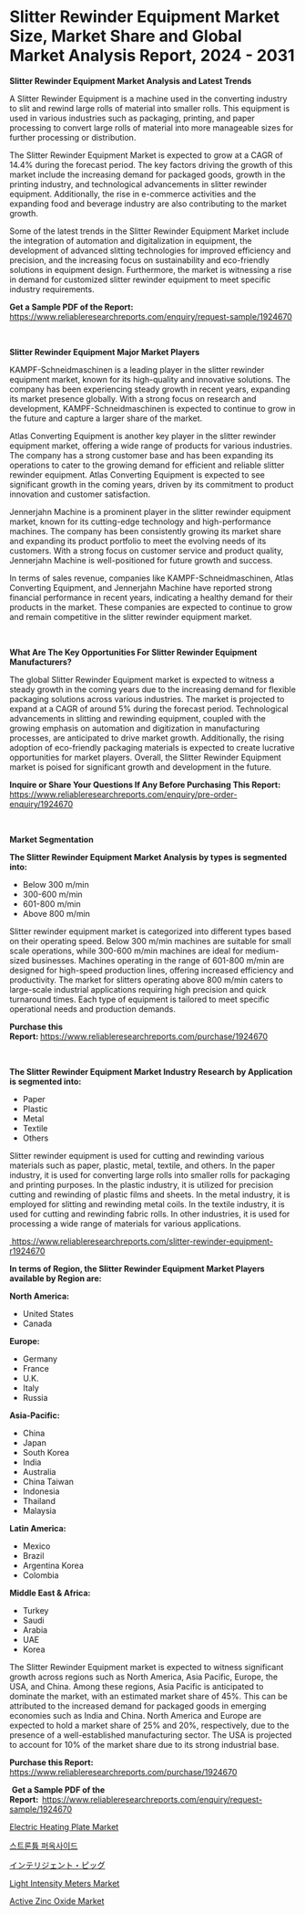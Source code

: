 <p><h1>Slitter Rewinder Equipment Market Size, Market Share and Global Market Analysis Report, 2024 - 2031</h1></p><p><strong>Slitter Rewinder Equipment Market Analysis and Latest Trends</strong></p>
<p><p>A Slitter Rewinder Equipment is a machine used in the converting industry to slit and rewind large rolls of material into smaller rolls. This equipment is used in various industries such as packaging, printing, and paper processing to convert large rolls of material into more manageable sizes for further processing or distribution.</p><p>The Slitter Rewinder Equipment Market is expected to grow at a CAGR of 14.4% during the forecast period. The key factors driving the growth of this market include the increasing demand for packaged goods, growth in the printing industry, and technological advancements in slitter rewinder equipment. Additionally, the rise in e-commerce activities and the expanding food and beverage industry are also contributing to the market growth.</p><p>Some of the latest trends in the Slitter Rewinder Equipment Market include the integration of automation and digitalization in equipment, the development of advanced slitting technologies for improved efficiency and precision, and the increasing focus on sustainability and eco-friendly solutions in equipment design. Furthermore, the market is witnessing a rise in demand for customized slitter rewinder equipment to meet specific industry requirements.</p></p>
<p><strong>Get a Sample PDF of the Report:&nbsp;</strong> <a href="https://www.reliableresearchreports.com/enquiry/request-sample/1924670">https://www.reliableresearchreports.com/enquiry/request-sample/1924670</a></p>
<p>&nbsp;</p>
<p><strong>Slitter Rewinder Equipment Major Market Players</strong></p>
<p><p>KAMPF-Schneidmaschinen is a leading player in the slitter rewinder equipment market, known for its high-quality and innovative solutions. The company has been experiencing steady growth in recent years, expanding its market presence globally. With a strong focus on research and development, KAMPF-Schneidmaschinen is expected to continue to grow in the future and capture a larger share of the market.</p><p>Atlas Converting Equipment is another key player in the slitter rewinder equipment market, offering a wide range of products for various industries. The company has a strong customer base and has been expanding its operations to cater to the growing demand for efficient and reliable slitter rewinder equipment. Atlas Converting Equipment is expected to see significant growth in the coming years, driven by its commitment to product innovation and customer satisfaction.</p><p>Jennerjahn Machine is a prominent player in the slitter rewinder equipment market, known for its cutting-edge technology and high-performance machines. The company has been consistently growing its market share and expanding its product portfolio to meet the evolving needs of its customers. With a strong focus on customer service and product quality, Jennerjahn Machine is well-positioned for future growth and success.</p><p>In terms of sales revenue, companies like KAMPF-Schneidmaschinen, Atlas Converting Equipment, and Jennerjahn Machine have reported strong financial performance in recent years, indicating a healthy demand for their products in the market. These companies are expected to continue to grow and remain competitive in the slitter rewinder equipment market.</p></p>
<p>&nbsp;</p>
<p><strong>What Are The Key Opportunities For Slitter Rewinder Equipment Manufacturers?</strong></p>
<p><p>The global Slitter Rewinder Equipment market is expected to witness a steady growth in the coming years due to the increasing demand for flexible packaging solutions across various industries. The market is projected to expand at a CAGR of around 5% during the forecast period. Technological advancements in slitting and rewinding equipment, coupled with the growing emphasis on automation and digitization in manufacturing processes, are anticipated to drive market growth. Additionally, the rising adoption of eco-friendly packaging materials is expected to create lucrative opportunities for market players. Overall, the Slitter Rewinder Equipment market is poised for significant growth and development in the future.</p></p>
<p><strong>Inquire or Share Your Questions If Any Before Purchasing This Report:</strong> <a href="https://www.reliableresearchreports.com/enquiry/pre-order-enquiry/1924670">https://www.reliableresearchreports.com/enquiry/pre-order-enquiry/1924670</a></p>
<p>&nbsp;</p>
<p><strong>Market Segmentation</strong></p>
<p><strong>The Slitter Rewinder Equipment Market Analysis by types is segmented into:</strong></p>
<p><ul><li>Below 300 m/min</li><li>300-600 m/min</li><li>601-800 m/min</li><li>Above 800 m/min</li></ul></p>
<p><p>Slitter rewinder equipment market is categorized into different types based on their operating speed. Below 300 m/min machines are suitable for small scale operations, while 300-600 m/min machines are ideal for medium-sized businesses. Machines operating in the range of 601-800 m/min are designed for high-speed production lines, offering increased efficiency and productivity. The market for slitters operating above 800 m/min caters to large-scale industrial applications requiring high precision and quick turnaround times. Each type of equipment is tailored to meet specific operational needs and production demands.</p></p>
<p><strong>Purchase this Report:&nbsp;</strong><a href="https://www.reliableresearchreports.com/purchase/1924670">https://www.reliableresearchreports.com/purchase/1924670</a></p>
<p>&nbsp;</p>
<p><strong>The Slitter Rewinder Equipment Market Industry Research by Application is segmented into:</strong></p>
<p><ul><li>Paper</li><li>Plastic</li><li>Metal</li><li>Textile</li><li>Others</li></ul></p>
<p><p>Slitter rewinder equipment is used for cutting and rewinding various materials such as paper, plastic, metal, textile, and others. In the paper industry, it is used for converting large rolls into smaller rolls for packaging and printing purposes. In the plastic industry, it is utilized for precision cutting and rewinding of plastic films and sheets. In the metal industry, it is employed for slitting and rewinding metal coils. In the textile industry, it is used for cutting and rewinding fabric rolls. In other industries, it is used for processing a wide range of materials for various applications.</p></p>
<p><a href="https://www.reliableresearchreports.com/slitter-rewinder-equipment-r1924670">&nbsp;https://www.reliableresearchreports.com/slitter-rewinder-equipment-r1924670</a></p>
<p><strong>In terms of Region, the Slitter Rewinder Equipment Market Players available by Region are:</strong></p>
<p>
    <p> <strong> North America: </strong>
        <ul>
            <li>United States</li>
            <li>Canada</li>
        </ul>
        </p> 
    <p> <strong> Europe: </strong>
        <ul>
            <li>Germany</li>
            <li>France</li>
            <li>U.K.</li>
            <li>Italy</li>
            <li>Russia</li>
        </ul>
        </p> 
    <p> <strong> Asia-Pacific: </strong>
        <ul>
            <li>China</li>
            <li>Japan</li>
            <li>South Korea</li>
            <li>India</li>
            <li>Australia</li>
            <li>China Taiwan</li>
            <li>Indonesia</li>
            <li>Thailand</li>
            <li>Malaysia</li>
        </ul>
        </p> 
    <p> <strong> Latin America: </strong>
        <ul>
            <li>Mexico</li>
            <li>Brazil</li>
            <li>Argentina Korea</li>
            <li>Colombia</li>
        </ul>
        </p> 
    <p> <strong> Middle East & Africa: </strong>
        <ul>
            <li>Turkey</li>
            <li>Saudi</li>
            <li>Arabia</li>
            <li>UAE</li>
            <li>Korea</li>
        </ul>
    </p>
    </p>
<p><p>The Slitter Rewinder Equipment market is expected to witness significant growth across regions such as North America, Asia Pacific, Europe, the USA, and China. Among these regions, Asia Pacific is anticipated to dominate the market, with an estimated market share of 45%. This can be attributed to the increased demand for packaged goods in emerging economies such as India and China. North America and Europe are expected to hold a market share of 25% and 20%, respectively, due to the presence of a well-established manufacturing sector. The USA is projected to account for 10% of the market share due to its strong industrial base.</p></p>
<p><strong>Purchase this Report: </strong><a href="https://www.reliableresearchreports.com/purchase/1924670">https://www.reliableresearchreports.com/purchase/1924670</a></p>
<p>&nbsp;<strong>Get a Sample PDF of the Report:&nbsp;&nbsp;</strong><a href="https://www.reliableresearchreports.com/enquiry/request-sample/1924670">https://www.reliableresearchreports.com/enquiry/request-sample/1924670</a></p>
<p><strong></strong></p>
<p><p><a href="https://github.com/jodemen/Market-Research-Report-List-2/blob/main/electric-heating-plate-market.md">Electric Heating Plate Market</a></p><p><a href="https://github.com/bunxhcci35271755/Market-Research-Report-List-1/blob/main/962016431015.md">스트론튬 퍼옥사이드</a></p><p><a href="https://github.com/hwbcz413288296/Market-Research-Report-List-1/blob/main/728090033607.md">インテリジェント・ピッグ</a></p><p><a href="https://github.com/Sarissaschmalingtr6fz2739/Market-Research-Report-List-2/blob/main/light-intensity-meters-market.md">Light Intensity Meters Market</a></p><p><a href="https://issuu.com/reportprime-2/docs/active-zinc-oxide-market-size-2030.pptx">Active Zinc Oxide Market</a></p></p>